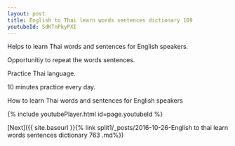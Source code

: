 ```yaml
---
layout: post
title: English to Thai learn words sentences dictionary 169 
youtubeId: SdKTnPkyPXI
---
```

 
 
Helps to learn Thai words and sentences for English speakers.

Opportunitiy to repeat the words sentences. 

Practice Thai language. 
 
10 minutes practice every day. 
 
How to learn Thai words and sentences for English speakers 
 
{% include youtubePlayer.html id=page.youtubeId %}
 
 
[Next]({{ site.baseurl }}{% link  split1/_posts/2016-10-26-English to thai learn words sentences dictionary 763 .md%})
 
